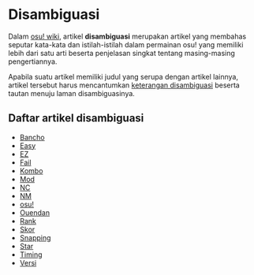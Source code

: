 # Disambiguasi

Dalam [osu! wiki](/wiki/Main_Page), artikel **disambiguasi** merupakan artikel yang membahas seputar kata-kata dan istilah-istilah dalam permainan osu! yang memiliki lebih dari satu arti beserta penjelasan singkat tentang masing-masing pengertiannya.

Apabila suatu artikel memiliki judul yang serupa dengan artikel lainnya, artikel tersebut harus mencantumkan [keterangan disambiguasi](/wiki/Article_styling_criteria/Formatting#for-other-uses) beserta tautan menuju laman disambiguasinya.

## Daftar artikel disambiguasi

- [Bancho](Bancho)
- [Easy](Easy)
- [EZ](EZ)
- [Fail](Fail)
- [Kombo](Combo)
- [Mod](Mod)
- [NC](NC)
- [NM](NM)
- [osu!](osu!)
- [Ouendan](Ouendan)
- [Rank](Rank)
- [Skor](Score)
- [Snapping](Snapping)
- [Star](Star)
- [Timing](Timing)
- [Versi](Version)

